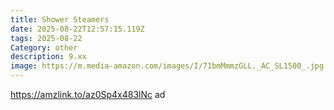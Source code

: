 ```yaml
---
title: Shower Steamers
date: 2025-08-22T12:57:15.119Z
tags: 2025-08-22
Category: other
description: 9.xx
image: https://m.media-amazon.com/images/I/71bmMmmzGLL._AC_SL1500_.jpg
---
```

https://amzlink.to/az0Sp4x483lNc ad